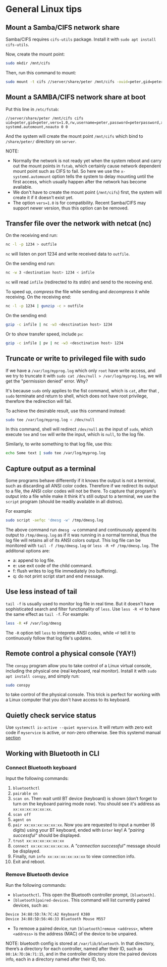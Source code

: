 # General Linux tips

## Mount a Samba/CIFS network share

Samba/CIFS requires `cifs-utils` package. Install it with `sudo apt install cifs-utils`.

Now, create the mount point:

```sh
sudo mkdir /mnt/cifs
```

Then, run this command to mount:

```sh
sudo mount -t cifs //server/share/peter /mnt/cifs -ouid=peter,gid=peter,vers=1.0,rw,username=peter,password=peterpassword
```

## Mount a SAMBA/CIFS network share at boot

Put this line in `/etc/fstab`:

```fstab
//server/share/peter /mnt/cifs cifs uid=peter,gid=peter,vers=1.0,rw,username=peter,password=peterpassword,x-systemd.automount,noauto 0 0
```

And the system will create the mount point `/mnt/cifs` which bind to `/share/peter/` directory on `server`.

NOTE:

- Normally the network is not ready yet when the system reboot and carry out the mount points in `fstab`, which certainly cause network dependent mount point such as CIFS to fail. So here we use the `x-systemd.automount` option tells the system to delay mounting until the first access, which usually happen after the network has become available.
- We don't have to create the mount point (`/mnt/cifs`) first, the system will create it if it doesn't exist yet.
- The option `vers=1.0` is for compatibility. Recent Samba/CIFS may support newer version, thus this option can be removed.

## Transfer file over the network with netcat (nc)

On the receiving end run:

```sh
nc -l -p 1234 > outfile
```

`nc` will listen on port 1234 and write received data to `outfile`.

On the sending end run:

```sh
nc -w 3 <destination host> 1234 < infile
```

`nc` will read `infile` (redirected to its stdin) and send to the receving end.

To speed up, *compress* the file while sending and *decompress* it while
receiving. On the receiving end:

```sh
nc -l -p 1234 | gunzip -c > outfile
```

On the sending end:

```sh
gzip -c infile | nc -w3 <desctination host> 1234
```

Or to show transfer speed, include `pv`:

```sh
gzip -c infile | pv | nc -w3 <desctination host> 1234
```

## Truncate or write to privileged file with sudo

If we have a `/var/log/myprog.log` which only `root` have write access, and we try to truncate it with `sudo cat /dev/null > /var/log/myprog.log`, we will get the "permission denied" error. Why?

It's because `sudo` only applies to the fist command, which is `cat`, after that , `sudo` terminate and return to shell, which does not have root privilege, therefore the redirection will fail.

To achieve the desirable result, use this command instead:

```sh
sudo tee /var/log/myprog.log < /dev/null
```

In this command, shell will redirect `/dev/null` as the input of `sudo`, which execute `tee` and `tee` will write the input, which is `null`, to the log file.

Similarly, to write something to that log file, use this:

```sh
echo Some text | sudo tee /var/log/myprog.log
```

## Capture output as a terminal

Some programs behave differently if it knows the output is not a terminal, such as discarding all ANSI color codes. Therefore if we redirect its output to a file, the ANSI color codes will not be there. To capture that program's output into a file while make it think it's still output to a terminal, we use the `script` program (should be readily available in all distros).

For example:

```sh
sudo script -aefqc 'dmesg -w' /tmp/dmesg.log
```

The above command run `dmesg -w` command and continuously append its output to `/tmp/dmesg.log` as if it was running in a normal terminal, thus the log file will retains all of its ANSI colors output. This log file can be monitored with `tail -f /tmp/dmesg.log` or `less -R +F /tmp/dmesg.log`. The additonal options are:

- a: append to log file.
- e: use exit code of the child command.
- f: flush writes to log file immediately (no buffering).
- q: do not print script start and end message.

## Use less instead of tail

`tail -f` is usually used to monitor log file in real time. But it doesn't have sophisticated search and filter functionality of `less`. Use `less -R +F` to have the same effect as `tail -f`. For example:

```sh
less -R +F /var/log/dmesg
```

The `-R` option tell `less` to inteprete ANSI codes, while `+F` tell it to continuously follow that log file's updates.

## Remote control a physical console (YAY!)

The `conspy` program allow you to take control of a Linux virtual console, including the physical one (real keyboard, real monitor). Install it with `sudo apt install conspy`, and simply run:

```sh
sudo conspy
```

to take control of the physical console. This trick is perfect for working with a Linux computer that you don't have access to its keyboard.

## Quietly check service status

Use `systemctl is-active --quiet myservice`. It will return with zero exit code if `myservice` is active, or non-zero otherwise. See this systemd manual [section](https://www.freedesktop.org/software/systemd/man/systemctl.html#is-active%20PATTERN%E2%80%A6)

## Working with Bluetooth in CLI

### Connect Bluetooth keyboard

Input the following commands:

1. `bluetoothctl`
2. `pairable on`
3. `scan on`. Then wait until BT device (keyboard) is shown (don’t forget to turn on the keyboard pairing mode now). You should see it's address as `xx:xx:xx:xx:xx:xx`.
4. `scan off`
5. `agent on`
6. `pair xx:xx:xx:xx:xx:xx`. Now you are requested to input a number (6 digits) using your BT keyboard, ended with `Enter` key! A *"pairing successful"* should be displayed.
7. `trust xx:xx:xx:xx:xx:xx`
8. `connect xx:xx:xx:xx:xx:xx`. A *"connection successful"* message should be displayed.
9. Finally, run `info xx:xx:xx:xx:xx:xx` to view connection info.
10. Exit and reboot.

### Remove Bluetooth device

Run the following commands:

- `bluetoothctl`. This open the Bluetooth controller prompt, `[bluetooth]`.
- `[bluetooth]paired-devices`. This command will list currently paired devices, such as:

```txt
Device 34:88:5D:7A:7C:A2 Keyboard K380 
Device 34:88:5D:56:46:33 Bluetooth Mouse M557
```

- To remove a paired device, run `[bluetooth]remove <address>`, where `<address>` is the address (MAC) of the device to be unpaired.

NOTE: bluetooth config is stored at `/var/lib/bluetooth`. In that directory, there’s a directory for each controller, named after their ID, such as `00:1A:7D:DA:71:15`, and in the controller directory store the paired devices info, each in a directory named after their ID, too.

